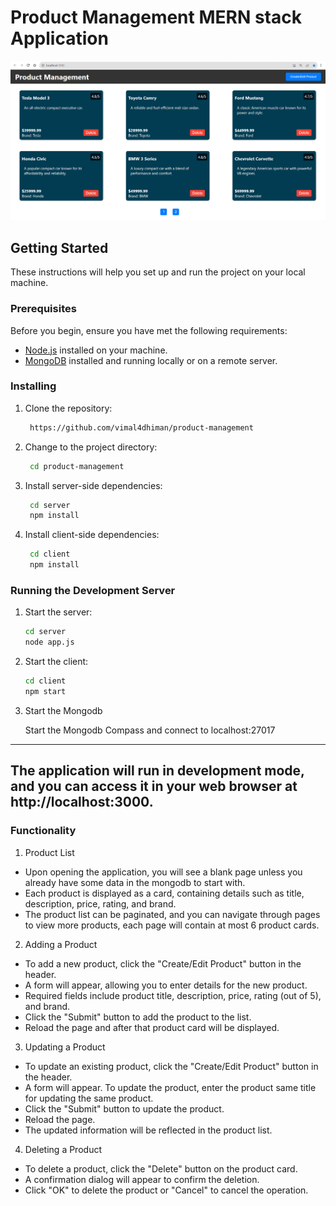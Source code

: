 # Product Management MERN stack Application

![Product management Application](image.png)

## Getting Started

These instructions will help you set up and run the project on your local machine.

### Prerequisites

Before you begin, ensure you have met the following requirements:

- [Node.js](https://nodejs.org/) installed on your machine.
- [MongoDB](https://www.mongodb.com/) installed and running locally or on a remote server.

### Installing

1. Clone the repository:

   ```bash
    https://github.com/vimal4dhiman/product-management
   ```

2. Change to the project directory:

   ```bash
    cd product-management
   ```

3. Install server-side dependencies:

   ```bash
    cd server
    npm install
   ```

4. Install client-side dependencies:

   ```bash
    cd client
    npm install
   ```

### Running the Development Server

1.  Start the server:

    ```bash
    cd server
    node app.js
    ```

2.  Start the client:

    ```bash
    cd client
    npm start
    ```

3.  Start the Mongodb

    Start the Mongodb Compass and connect to localhost:27017

---

## The application will run in development mode, and you can access it in your web browser at http://localhost:3000.

### Functionality

1. Product List

- Upon opening the application, you will see a blank page unless you already have some data in the mongodb to start with.
- Each product is displayed as a card, containing details such as title, description, price, rating, and brand.
- The product list can be paginated, and you can navigate through pages to view more products, each page will contain at most 6 product cards.

2. Adding a Product

- To add a new product, click the "Create/Edit Product" button in the header.
- A form will appear, allowing you to enter details for the new product.
- Required fields include product title, description, price, rating (out of 5), and brand.
- Click the "Submit" button to add the product to the list.
- Reload the page and after that product card will be displayed.

3. Updating a Product

- To update an existing product, click the "Create/Edit Product" button in the header.
- A form will appear. To update the product, enter the product same title for updating the same product.
- Click the "Submit" button to update the product.
- Reload the page.
- The updated information will be reflected in the product list.

4. Deleting a Product

- To delete a product, click the "Delete" button on the product card.
- A confirmation dialog will appear to confirm the deletion.
- Click "OK" to delete the product or "Cancel" to cancel the operation.
